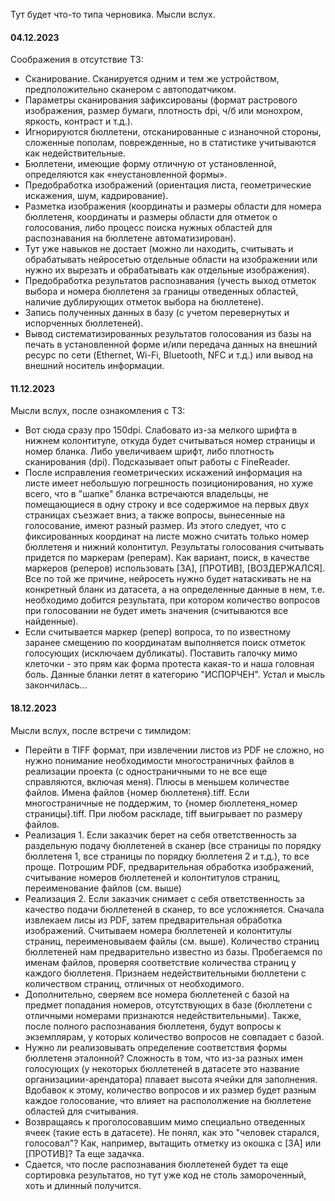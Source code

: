 Тут будет что-то типа черновика. Мысли вслух.

#### 04.12.2023
Соображения в отсутствие ТЗ:
- Сканирование. Сканируется одним и тем же устройством, предположительно сканером с автоподатчиком.
- Параметры сканирования зафиксированы (формат растрового изображения, размер бумаги, плотность dpi, ч/б или монохром, яркость, контраст и т.д.).
- Игнорируются бюллетени, отсканированные с изнаночной стороны, сложенные пополам, поврежденные, но в статистике учитываются как недействительные.
- Бюллетени, имеющие форму отличную от установленной, определяются как «неустановленной формы».
- Предобработка изображений (ориентация листа, геометрические искажения, шум, кадрирование).
- Разметка изображения (координаты и размеры области для номера бюллетеня, координаты и размеры области для отметок о голосования, либо процесс поиска нужных областей для распознавания на бюллетене автоматизирован).
- Тут уже навыков не достает (можно ли находить, считывать и обрабатывать нейросетью отдельные области на изображении или нужно их вырезать и обрабатывать как отдельные изображения).
- Предобработка результатов распознавания (учесть выход отметок выбора и номера бюллетеня за границы отведенных областей, наличие дублирующих отметок выбора на бюллетене).
- Запись полученных данных в базу (с учетом перевернутых и испорченных бюллетеней).
- Вывод систематизированных результатов голосования из базы на печать в установленной форме и/или передача данных на внешний ресурс по сети (Ethernet, Wi-Fi, Bluetooth, NFC и т.д.) или вывод на внешний носитель информации.
#### 11.12.2023
Мысли вслух, после ознакомления с ТЗ:
- Вот сюда сразу про 150dpi. Слабовато из-за мелкого шрифта в нижнем колонтитуле, откуда будет считываться номер страницы и номер бланка. Либо увеличиваем шрифт, либо плотность сканирования (dpi). Подсказывает опыт работы с FineReader.
- После исправления геометрических искажений информация на листе имеет небольшую погрешность позиционирования, но хуже всего, что в "шапке" бланка встречаются владельцы, не помещающиеся в одну строку и все содержимое на первых двух страницах съезжает вниз, а также вопросы, вынесенные на голосование, имеют разный размер. Из этого следует, что с фиксированных координат на листе можно считать только номер бюллетеня и нижний колонтитул. Результаты голосования считывать придется по маркерам (реперам). Как вариант, поиск, в качестве маркеров (реперов) использовать [ЗА], [ПРОТИВ], [ВОЗДЕРЖАЛСЯ]. Все по той же причине, нейросеть нужно будет натаскивать не на конкретный бланк из датасета, а на определенные данные в нем, т.е. необходимо добится результата, при котором количество вопросов при голосовании не будет иметь значения (считываются все найденные).
- Если считывается маркер (репер) вопроса, то по известному заранее смещению по координатам выполняется поиск отметок голосующих (исключаем дубликаты). Поставить галочку мимо клеточки - это прям как форма протеста какая-то и наша головная боль. Данные бланки летят в категорию "ИСПОРЧЕН". Устал и мысль закончилась...
#### 18.12.2023
Мысли вслух, после встречи с тимлидом:
- Перейти в TIFF формат, при извлечении листов из PDF не сложно, но нужно понимание необходимости многостраничных файлов в реализации проекта (с одностраничными то не все еще справляются, включая меня). Плюсы в меньшем количестве файлов. Имена файлов {номер бюллетеня}.tiff. Если многостраничные не поддержим, то {номер бюллетеня_номер страницы}.tiff. При любом раскладе, tiff выигрывает по размеру файлов.
- Реализация 1. Если заказчик берет на себя ответственность за раздельную подачу бюллетеней в сканер (все страницы по порядку бюллетеня 1, все страницы по порядку бюллетеня 2 и т.д.), то все проще. Потрошим PDF, предварительная обработка изображений, считывание номеров бюллетеней и колонтитулов страниц, переименование файлов (см. выше)
- Реализация 2. Если заказчик снимает с себя ответственность за качество подачи бюллетеней в сканер, то все усложняется. Сначала извлекаем лисы из PDF, затем предварительная обработка изображений. Считываем номера бюллетеней и колонтитулы страниц, переименовываем файлы (см. выше). Количество страниц бюллетеней нам предварительно известно из базы. Пробегаемся по именам файлов, проверяя соответствие количества страниц у каждого бюллетеня. Признаем недействительными бюллетени с количеством страниц, отличных от необходимого.
- Дополнительно, сверяем все номера бюллетеней с базой на предмет попадания номеров, отсутствующих в базе (бюллетени с отличными номерами признаются недействительными). Также, после полного распознавания бюллетеня, будут вопросы к экземплярам, у которых количество вопросов не совпадает с базой.
- Нужно ли реализовывать определение соответствия формы бюллетеня эталонной? Сложность в том, что из-за разных имен голосующих (у некоторых бюллетеней в датасете это название организациии-арендатора) плавает высота ячейки для заполнения. Вдобавок к этому, количество вопросов и их размер будет разным каждое голосование, что влияет на распололжение на бюллетене областей для считывания.
- Возвращаясь к проголосовавшим мимо специально отведенных ячеек (такие есть в датасете). Не понял, как это "человек старался, голосовал"? Как, например, вытащить отметку из окошка с [ЗА] или [ПРОТИВ]? Та еще задачка.
- Сдается, что после распознавания бюллетеней будет та еще сортировка результатов, но тут уже код не столь замороченный, хоть и длинный получится.
